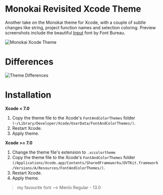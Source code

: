 Monokai Revisited Xcode Theme
=======================

Another take on the Monokai theme for Xcode, with a couple of subtle changes like string, project function names and selection coloring.
Preview screenshots include the beautiful [Input](http://input.fontbureau.com/) font by Font Bureau. 

![Monokai Xcode Theme](http://f.cl.ly/items/2r122h2U0A3Q3L0a1a2l/monokai_revisited_preview.png)

Differences
=======================
![Theme Differences](http://f.cl.ly/items/310Z1O0K0s2m3w2k3y0e/monokai_revisited_compared.png)

Installation
=======================

**Xcode < 7.0**

1. Copy the theme file to the Xcode's ``FontAndColorThemes`` folder ``(~/Library/Developer/Xcode/UserData/FontAndColorThemes/)``.
2. Restart Xcode.
3. Apply theme.

**Xcode >= 7.0**

1. Change the theme file's extension to ``.xccolortheme``
2. Copy the theme file to the Xcode's ``FontAndColorThemes`` folder ``(/Applications/Xcode.app/Contents/SharedFrameworks/DVTKit.framework/Versions/A/Resources/FontAndColorThemes/)``.
3. Restart Xcode.
4. Apply theme.


> my favourite font --> Menlo Regular - 13.0
